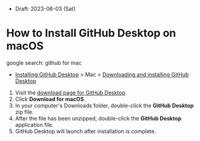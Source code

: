 * Draft: 2023-06-03 (Sat)

# How to Install GitHub Desktop on macOS

google search: github for mac
* [Installing GitHub Desktop](https://docs.github.com/en/desktop/installing-and-configuring-github-desktop/installing-and-authenticating-to-github-desktop/installing-github-desktop) > Mac > [Downloading and installing GitHub Desktop](https://docs.github.com/en/desktop/installing-and-configuring-github-desktop/installing-and-authenticating-to-github-desktop/installing-github-desktop#downloading-and-installing-github-desktop)
1. Visit the [download page for GitHub Desktop](https://desktop.github.com/).
2. Click **Download for macOS**.
3. In your computer's Downloads folder, double-click the **GitHub Desktop** zip file.
4. After the file has been unzipped, double-click the **GitHub Desktop** application file.
5. GitHub Desktop will launch after installation is complete.

